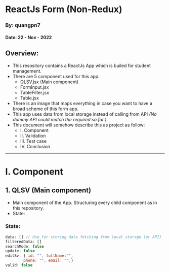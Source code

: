 # ReactJs Form (Non-Redux)
### By: quangpn7
#### Date: 22 - Nov - 2022

## Overview:
- This resository contains a ReactJs App which is builed for student management.
- There are 5 component used for this app:
    - QLSV.jsx (Main component)
    - FormInput.jsx
    - TableFilter.jsx
    - Table.jsx
- There is an image that maps everything in case you want to have a broad scheme of this form app.
- This app uses data from local storage instead of calling from API *(No dummy API could match the required so far.)*
- This document will somehow describe this as project as follow:
    - I. Component
    - II. Validation
    - III. Test case
    - IV. Conclusion
---
# I. Component
## 1. QLSV (Main component)
- Main component of the App. Structuring every child component as in this repository.
- State:
### State:
```Javascript
data: [] // Use for storing data fetching from local storage (or API)
filteredData: []
searchMode: false
update: false
editSv: { id: "", fullName:"",
        phone: "", email: "",}
valid: false
```


          